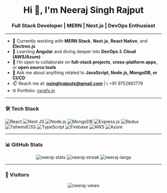 <h1 align="center">Hi 👋, I'm Neeraj Singh Rajput</h1>
<h3 align="center">Full Stack Developer | MERN | Next.js | DevOps Enthusiast</h3>

---

- 🔭 Currently working with **MERN Stack**, **Next.js**, **React Native**, and **Electron.js**
- 🌱 Learning **Angular** and diving deeper into **DevOps** & **Cloud (AWS/Azure)**
- 👯 I’m open to collaborate on **full-stack projects**, **cross-platform apps**, or **open source tools**
- 💬 Ask me about anything related to **JavaScript, Node.js, MongoDB, or CI/CD**
- 📫 Reach me at: **nsinghrajputx@gmail.com** | 📞 +91 9752661779  
- 🌐 Portfolio: [nsrgfx.in](https://www.nsrgfx.in)

---

### 🛠️ Tech Stack

![React](https://img.shields.io/badge/React-20232A?style=for-the-badge&logo=react&logoColor=61DAFB)
![Next JS](https://img.shields.io/badge/Next-black?style=for-the-badge&logo=next.js)
![Node.js](https://img.shields.io/badge/Node.js-339933?style=for-the-badge&logo=nodedotjs&logoColor=white)
![MongoDB](https://img.shields.io/badge/MongoDB-4EA94B?style=for-the-badge&logo=mongodb&logoColor=white)
![Express.js](https://img.shields.io/badge/Express.js-404D59?style=for-the-badge)
![Redux](https://img.shields.io/badge/Redux-593D88?style=for-the-badge&logo=redux&logoColor=white)
![TailwindCSS](https://img.shields.io/badge/TailwindCSS-06B6D4?style=for-the-badge&logo=tailwindcss)
![TypeScript](https://img.shields.io/badge/TypeScript-007ACC?style=for-the-badge&logo=typescript&logoColor=white)
![Firebase](https://img.shields.io/badge/Firebase-FFCA28?style=for-the-badge&logo=firebase&logoColor=black)
![AWS](https://img.shields.io/badge/AWS-232F3E?style=for-the-badge&logo=amazon-aws)
![Azure](https://img.shields.io/badge/Azure-0078D4?style=for-the-badge&logo=azure-devops)

---

### 📊 GitHub Stats

<p align="center">
  <img src="https://github-readme-stats.vercel.app/api?username=NSINGHRAJPUT&show_icons=true&theme=tokyonight" alt="neeraj-stats" />
  <img src="https://streak-stats.demolab.com/?user=NSINGHRAJPUT&theme=tokyonight" alt="neeraj-streak" />
  <img src="https://github-readme-stats.vercel.app/api/top-langs/?username=NSINGHRAJPUT&layout=compact&theme=tokyonight" alt="neeraj-langs" />
</p>


---

### 🧭 Visitors

<p align="center">
  <img src="https://komarev.com/ghpvc/?username=NSINGHRAJPUT&label=Profile%20views&color=0e75b6&style=flat" alt="neeraj-views" />
</p>
